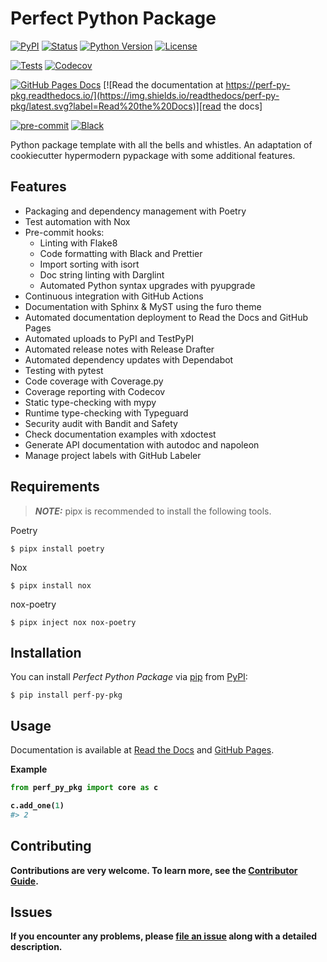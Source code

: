 # Perfect Python Package

[![PyPI](https://img.shields.io/pypi/v/perf-py-pkg.svg)][pypi_]
[![Status](https://img.shields.io/pypi/status/perf-py-pkg.svg)][status]
[![Python Version](https://img.shields.io/pypi/pyversions/perf-py-pkg)][python version]
[![License](https://img.shields.io/pypi/l/perf-py-pkg)][license]

[![Tests](https://github.com/kulsuri/perf-py-pkg/workflows/Tests/badge.svg)][tests]
[![Codecov](https://codecov.io/gh/kulsuri/perf-py-pkg/branch/main/graph/badge.svg)][codecov]

[![GitHub Pages Docs](https://github.com/kulsuri/perf-py-pkg/actions/workflows/documentation.yml/badge.svg)][GitHub Pages Docs]
[![Read the documentation at https://perf-py-pkg.readthedocs.io/](https://img.shields.io/readthedocs/perf-py-pkg/latest.svg?label=Read%20the%20Docs)][read the docs]

[![pre-commit](https://img.shields.io/badge/pre--commit-enabled-brightgreen?logo=pre-commit&logoColor=white)][pre-commit]
[![Black](https://img.shields.io/badge/code%20style-black-000000.svg)][black]


[pypi_]: https://pypi.org/project/perf-py-pkg/
[status]: https://pypi.org/project/perf-py-pkg/
[python version]: https://pypi.org/project/perf-py-pkg
[GitHub Pages Docs]: https://github.com/kulsuri/perf-py-pkg/actions/workflows/documentation.yml/badge.svg
[read the docs]: https://perf-py-pkg.readthedocs.io/
[tests]: https://github.com/kulsuri/perf-py-pkg/actions?workflow=Tests
[codecov]: https://app.codecov.io/gh/kulsuri/perf-py-pkg
[pre-commit]: https://github.com/pre-commit/pre-commit
[black]: https://github.com/psf/black

Python package template with all the bells and whistles. An adaptation of cookiecutter hypermodern pypackage with some additional features.
## Features

- Packaging and dependency management with Poetry
- Test automation with Nox
- Pre-commit hooks:
  - Linting with Flake8
  - Code formatting with Black and Prettier
  - Import sorting with isort
  - Doc string linting with Darglint
  - Automated Python syntax upgrades with pyupgrade
- Continuous integration with GitHub Actions
- Documentation with Sphinx & MyST using the furo theme
- Automated documentation deployment to Read the Docs and GitHub Pages
- Automated uploads to PyPI and TestPyPI
- Automated release notes with Release Drafter
- Automated dependency updates with Dependabot
- Testing with pytest
- Code coverage with Coverage.py
- Coverage reporting with Codecov
- Static type-checking with mypy
- Runtime type-checking with Typeguard
- Security audit with Bandit and Safety
- Check documentation examples with xdoctest
- Generate API documentation with autodoc and napoleon
- Manage project labels with GitHub Labeler

## Requirements

> **_NOTE:_**  pipx is recommended to install the following tools.

Poetry
```console
$ pipx install poetry
```
Nox
```console
$ pipx install nox
```
nox-poetry
```console
$ pipx inject nox nox-poetry
```

## Installation

You can install _Perfect Python Package_ via [pip] from [PyPI]:

```console
$ pip install perf-py-pkg
```

## Usage

Documentation is available at [Read the Docs] and [GitHub Pages].

<b>Example
```python
from perf_py_pkg import core as c

c.add_one(1)
#> 2 
```

## Contributing

Contributions are very welcome.
To learn more, see the [Contributor Guide].

## Issues

If you encounter any problems,
please [file an issue] along with a detailed description.

[file an issue]: https://github.com/kulsuri/perf-py-pkg/issues
[pip]: https://pip.pypa.io/
[PyPi]: https://pypi.org/project/perf-py-pkg/
[GitHub Pages]: https://kulsuri.github.io/perf-py-pkg/

<!-- github-only -->

[license]: https://github.com/kulsuri/perf-py-pkg/blob/main/LICENSE
[contributor guide]: https://github.com/kulsuri/perf-py-pkg/blob/main/CONTRIBUTING.md
[read the docs]: https://perf-py-pkg.readthedocs.io/en/latest/usage.html
